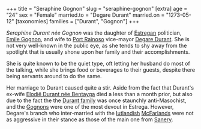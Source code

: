 +++
title = "Seraphine Gognon"
slug = "seraphine-gognon"
[extra]
age = "24"
sex = "Female"
married.to = "Degare Durant"
married.on = "1273-05-12"
[taxonomies]
families = ["Durant", "Gognon"]
+++

_Seraphine Durant née Gognon_ was the daughter of [Estregan](@/locations/estrega.md) politician, [Emile Gognon](@/characters/emile-gognon.md), and
wife to [Port Rainoso](@/locations/port-rainoso.md) vice-mayor [Degare Durant](@/characters/degare-durant.md). She is not very well-known in the
public eye, as she tends to shy away from the spotlight that is usually shone upon her family and their accomplishments. 

She is quite known to be the quiet type, oft letting her husband do most of the talking, while she brings food or beverages to their guests, despite
there being servants around to do the same.

Her marriage to Durant caused quite a stir. Aside from the fact that Durant's ex-wife [Elodië Durant née Bentayga](@/characters/elodie-bentayga.md) died a less than a month prior, but also due to the fact the the [Durant family](@/families/durant.md) was once staunchly anti-Masochist, and the [Gognons](@/families/gognon.md) were one of the most devout in Estrega. However, Degare's branch who inter-married with the [Iutlandish](@/locations/iutland.md) [McFarlands](@/families/mcfarland.md) were not as aggressive in their stance as those of the main one from [Sanery](@/locations/sanery.md).

